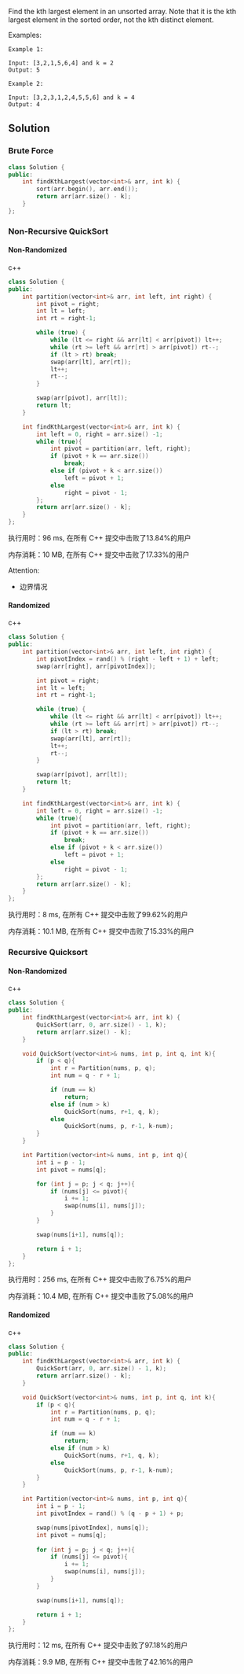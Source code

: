 Find the kth largest element in an unsorted array. Note that it is the kth largest element in the sorted order, not the kth distinct element.



Examples:

```
Example 1:

Input: [3,2,1,5,6,4] and k = 2
Output: 5

Example 2:

Input: [3,2,3,1,2,4,5,5,6] and k = 4
Output: 4
```

## Solution

### Brute Force

```c++
class Solution {
public:
    int findKthLargest(vector<int>& arr, int k) {
        sort(arr.begin(), arr.end());
        return arr[arr.size() - k];
    }
};
```

### Non-Recursive QuickSort

#### Non-Randomized

c++

```c++
class Solution {
public:
    int partition(vector<int>& arr, int left, int right) {
        int pivot = right;
        int lt = left;
        int rt = right-1;

        while (true) {
            while (lt <= right && arr[lt] < arr[pivot]) lt++;
            while (rt >= left && arr[rt] > arr[pivot]) rt--;
            if (lt > rt) break;
            swap(arr[lt], arr[rt]);
            lt++;
            rt--;
        }

        swap(arr[pivot], arr[lt]);
        return lt;
    }

    int findKthLargest(vector<int>& arr, int k) {
        int left = 0, right = arr.size() -1;
        while (true){
            int pivot = partition(arr, left, right);
            if (pivot + k == arr.size())
                break;
            else if (pivot + k < arr.size())
                left = pivot + 1;
            else 
                right = pivot - 1;
        };
        return arr[arr.size() - k];
    }
};
```

执行用时：96 ms, 在所有 C++ 提交中击败了13.84%的用户

内存消耗：10 MB, 在所有 C++ 提交中击败了17.33%的用户

Attention:
- 边界情况

#### Randomized

c++

```c++
class Solution {
public:
    int partition(vector<int>& arr, int left, int right) {
        int pivotIndex = rand() % (right - left + 1) + left;
        swap(arr[right], arr[pivotIndex]);

        int pivot = right;
        int lt = left;
        int rt = right-1;

        while (true) {
            while (lt <= right && arr[lt] < arr[pivot]) lt++;
            while (rt >= left && arr[rt] > arr[pivot]) rt--;
            if (lt > rt) break;
            swap(arr[lt], arr[rt]);
            lt++;
            rt--;
        }

        swap(arr[pivot], arr[lt]);
        return lt;
    }

    int findKthLargest(vector<int>& arr, int k) {
        int left = 0, right = arr.size() -1;
        while (true){
            int pivot = partition(arr, left, right);
            if (pivot + k == arr.size())
                break;
            else if (pivot + k < arr.size())
                left = pivot + 1;
            else 
                right = pivot - 1;
        };
        return arr[arr.size() - k];
    }
};
```

执行用时：8 ms, 在所有 C++ 提交中击败了99.62%的用户

内存消耗：10.1 MB, 在所有 C++ 提交中击败了15.33%的用户

### Recursive Quicksort

#### Non-Randomized

c++

```c++
class Solution {
public:
    int findKthLargest(vector<int>& arr, int k) {
        QuickSort(arr, 0, arr.size() - 1, k);
        return arr[arr.size() - k];
    }

    void QuickSort(vector<int>& nums, int p, int q, int k){
        if (p < q){
            int r = Partition(nums, p, q);
            int num = q - r + 1;

            if (num == k)
                return;
            else if (num > k)
                QuickSort(nums, r+1, q, k);
            else
                QuickSort(nums, p, r-1, k-num);
        }
    }

    int Partition(vector<int>& nums, int p, int q){
        int i = p - 1;
        int pivot = nums[q];

        for (int j = p; j < q; j++){
            if (nums[j] <= pivot){
                i += 1;
                swap(nums[i], nums[j]);
            }
        }

        swap(nums[i+1], nums[q]);

        return i + 1;
    }
};
```

执行用时：256 ms, 在所有 C++ 提交中击败了6.75%的用户

内存消耗：10.4 MB, 在所有 C++ 提交中击败了5.08%的用户

#### Randomized

c++

```c++
class Solution {
public:
    int findKthLargest(vector<int>& arr, int k) {
        QuickSort(arr, 0, arr.size() - 1, k);
        return arr[arr.size() - k];
    }

    void QuickSort(vector<int>& nums, int p, int q, int k){
        if (p < q){
            int r = Partition(nums, p, q);
            int num = q - r + 1;

            if (num == k)
                return;
            else if (num > k)
                QuickSort(nums, r+1, q, k);
            else
                QuickSort(nums, p, r-1, k-num);
        }
    }

    int Partition(vector<int>& nums, int p, int q){
        int i = p - 1;
        int pivotIndex = rand() % (q - p + 1) + p;

        swap(nums[pivotIndex], nums[q]);
        int pivot = nums[q];
        
        for (int j = p; j < q; j++){
            if (nums[j] <= pivot){
                i += 1;
                swap(nums[i], nums[j]);
            }
        }

        swap(nums[i+1], nums[q]);

        return i + 1;
    }
};
```

执行用时：12 ms, 在所有 C++ 提交中击败了97.18%的用户

内存消耗：9.9 MB, 在所有 C++ 提交中击败了42.16%的用户